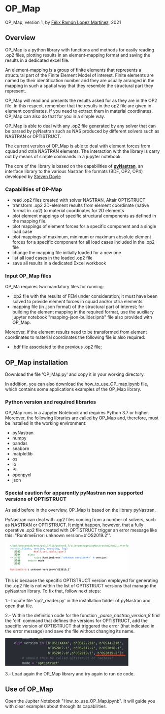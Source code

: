 # OP_Map
OP_Map, version 1, by [Félix Ramón López Martínez](mailto:frlopezm@gmail.com), 2021

## Overview

OP_Map is a python library with functions and methods for easily reading .op2 files, plotting results in an element-mapping format and saving the results in a dedicated excel file.

An element-mapping is a group of finite elements that represents a structural part of the Finite Element Model of interest. Finite elements are named by their identification number and they are usually arranged in the mapping in such a spatial way that they resemble the structural part they represent.

OP_Map will read and presents the results asked for as they are in the OP2 file. In this respect, remember that the results in the op2 file are given in element coordinates. If you need to extract them in material coordinates, OP_Map can also do that for you in a simple way.

OP_Map is able to deal with any .op2 file generated by any solver that can be parsed by pyNastran such as NAS produced by different solvers such as NASTRAN or OPTISTRUCT.

The current version of OP_Map is able to deal with element forces from cquad and ctria NASTRAN elements. The interaction with the library is carry out by means of simple commands in a jupyter notebook.

The core of the library is based on the capabilities of **[pyNastran](https://pynastran-git.readthedocs.io/en/latest/#)**, an interface library to the various Nastran file formats (BDF, OP2, OP4) developed by [Steven Doyle](mailto:mesheb82@gmail.com)


### Capabilities of OP-Map
+ read .op2 files created with solver NASTRAN, Altair OPTISTRUCT
+ transform .op2 2D-element results from element coordinate (native format in .op2) to material coordinates for 2D elements
+ plot element mappings of specific structural components as defined in the mapping file.
+ plot mappings of element forces for a specific component and a single load case
+ plot mappings of maximum, minimum or maximum absolute element forces for a specific component for all load cases included in the .op2 file
+ change the mapping file initially loaded for a new one
+ list all load cases in the loaded .op2 file
+ save all results in a dedicated Excel workbook

###  Input OP_Map files
OP_Ma requires two mandatory files for running:
+ .op2 file with the results of FEM under consideration; it must have been solved to provide element forces in cquad and/or ctria elements 
+ mapping file (in .json format) of the structural part of interest; for building the element mapping in the required format, use the auxiliary jupyter notebook "mapping-json-builder.ipnb" file also provided with OP_Map.

Moreover, if the element results need to be transformed from element coordinates to material coordinates the following file is also required:
+ .bdf file associated to the previous .op2 file;


## OP_Map installation
Download the file 'OP_Map.py' and copy it in your working directory.

In addition, you can also download the how_to_use_OP_map.ipynb file, which contains some applications examples of the OP_Map library.


### Python version and required libraries
OP_Map runs in a Jupyter Notebook and requires Python 3.7 or higher. Moreover, the following libraries are called by OP_Map and, therefore, must be installed in the working environment:
+ pyNastran
+ numpy 
+ pandas
+ seaborn 
+ matplotlib
+ os
+ io
+ PIL
+ openpyxl
+ json


### Special caution for apparently pyNastran non supported versions of OPTISTRUCT
As said before in the overview, OP_Map is based on the library pyNastran.

PyNastran can deal with .op2 files coming from a number of solvers, such as NASTRAN or OPTISTRUCT. It might happen, however, that a fully operative .op2 file created with OPTISTRUCT trigger an error message like this: "RuntimeError: unknown version=b'OS2019.2'".

<img src="aux_img/optistruct_version_error.png"  style="width: 400px;"/>

This is because the specific OPTISTRUCT version employed for generating the .op2 file is not within the list of OPTISTRUCT versions that manage the pyNastran library. To fix that, follow next steps:

1.- Locate file 'op2_reader.py' in the installation folder of pyNastran and open that file.

2.- Within the definition code for the function *_parse_nastran_version_8* find the 'elif' command that defines the versions for OPTISTRUCT, add the specific version of OPTISTRUCT that triggered the error (that indicated in the error message) and save the file without changing its name.

<img src="aux_img/adding_optistruct_version_to_pyNastran.png" style="width: 400px;"/>


3.- Load again the OP_Map library and try again to run de code.


## Use of OP_Map
Open the Jupiter Notebook "How_to_use_OP_Map.ipynb". It will guide you with clear examples about through its capabilities.
